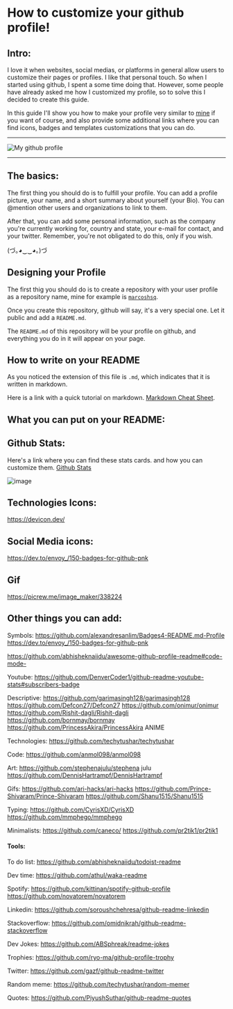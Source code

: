 # How to customize your github profile!

## Intro:

I love it when websites, social medias, or platforms in general allow users to customize their pages or profiles. I like that personal touch. So when I started using github, I spent a some time doing that. However, some people have already asked me how I customized my profile, so to solve this I decided to create this guide.

In this guide I'll show you how to make your profile very similar to [mine](https://github.com/marcoshsq) if you want of course, and also provide some additional links where you can find icons, badges and templates customizations that you can do.

---

![My github profile](https://user-images.githubusercontent.com/64812097/160773593-aee68bc0-3d5f-4de9-890e-8d0d88255153.png)

---


## The basics:

The first thing you should do is to fulfill your profile. You can add a profile picture, your name, and a short summary about yourself (your Bio). You can @mention other users and organizations to link to them.

After that, you can add some personal information, such as the company you're currently working for, country and state, your e-mail for contact, and your twitter. Remember, you're not obligated to do this, only if you wish. 

(づ｡◕‿‿◕｡)づ

## Designing your Profile

The first thig you should do is to create a repository with your user profile as a repository name, mine for example is [`marcoshsq`](https://github.com/marcoshsq).

Once you create this repository, github will say, it's a very special one. Let it public and add a `README.md`.

The `README.md` of this repository will be your profile on github, and everything you do in it will appear on your page.

## How to write on your README

As you noticed the extension of this file is `.md`, which indicates that it is written in markdown.

Here is a link with a quick tutorial on markdown. [Markdown Cheat Sheet](https://www.markdownguide.org/cheat-sheet/).

## What you can put on your README:

## Github Stats:

Here's a link where you can find these stats cards. and how you can customize them. [Github Stats](https://github.com/anuraghazra/github-readme-stats)

![image](https://user-images.githubusercontent.com/64812097/160905805-5cd660cc-f8fc-4979-a8c4-2524b2acbe85.png)


## Technologies Icons:

https://devicon.dev/

## Social Media icons:

https://dev.to/envoy_/150-badges-for-github-pnk

## Gif

https://picrew.me/image_maker/338224

## Other things you can add:

Symbols:
https://github.com/alexandresanlim/Badges4-README.md-Profile
https://dev.to/envoy_/150-badges-for-github-pnk

https://github.com/abhisheknaiidu/awesome-github-profile-readme#code-mode-

Youtube:
https://github.com/DenverCoder1/github-readme-youtube-stats#subscribers-badge

Descriptive:
https://github.com/garimasingh128/garimasingh128
https://github.com/Defcon27/Defcon27
https://github.com/onimur/onimur
https://github.com/Rishit-dagli/Rishit-dagli
https://github.com/bornmay/bornmay
https://github.com/PrincessAkira/PrincessAkira ANIME

Technologies:
https://github.com/techytushar/techytushar

Code: 
https://github.com/anmol098/anmol098

Art:
https://github.com/stephenajulu/stephena
julu
https://github.com/DennisHartrampf/DennisHartrampf

Gifs:
https://github.com/ari-hacks/ari-hacks
https://github.com/Prince-Shivaram/Prince-Shivaram
https://github.com/Shanu1515/Shanu1515

Typing:
https://github.com/CyrisXD/CyrisXD
https://github.com/mmphego/mmphego

Minimalists:
https://github.com/caneco/
https://github.com/pr2tik1/pr2tik1

#### Tools:

To do list:
https://github.com/abhisheknaiidu/todoist-readme

Dev time:
https://github.com/athul/waka-readme

Spotify:
https://github.com/kittinan/spotify-github-profile
https://github.com/novatorem/novatorem

Linkedin:
https://github.com/soroushchehresa/github-readme-linkedin

Stackoverflow:
https://github.com/omidnikrah/github-readme-stackoverflow

Dev Jokes:
https://github.com/ABSphreak/readme-jokes

Trophies:
https://github.com/ryo-ma/github-profile-trophy

Twitter:
https://github.com/gazf/github-readme-twitter

Random meme:
https://github.com/techytushar/random-memer

Quotes:
https://github.com/PiyushSuthar/github-readme-quotes

